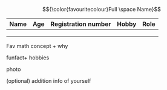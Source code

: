 
$${\color{favouritecolour}Full \space Name}$$


|  **Name**    | **Age**          | **Registration number** |  **Hobby**  | **Role** |
| ------------- |:-------------:| -----:| -----:|-----:|
|       |  | |
|       |      |    |
|  |      |    |

Fav math concept + why

funfact+ hobbies

photo

(optional) addition info of yourself
